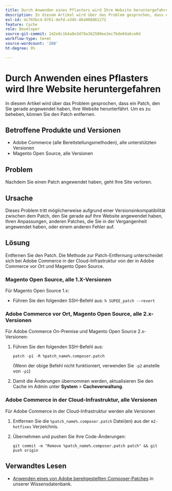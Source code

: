 ```yaml
---
title: Durch Anwenden eines Pflasters wird Ihre Website heruntergefahren
description: In diesem Artikel wird über das Problem gesprochen, dass ein Patch, den Sie gerade angewendet haben, Ihre Website herunterfährt. Um es zu beheben, können Sie den Patch entfernen.
exl-id: dc765bcd-0761-4efd-a345-46a908d61272
feature: Cache
role: Developer
source-git-commit: 1d2e0c1b4a8e3d79a362500ee3ec7bde84a6ce0d
workflow-type: tm+mt
source-wordcount: '260'
ht-degree: 0%

---
```


# Durch Anwenden eines Pflasters wird Ihre Website heruntergefahren

In diesem Artikel wird über das Problem gesprochen, dass ein Patch, den Sie gerade angewendet haben, Ihre Website herunterfährt. Um es zu beheben, können Sie den Patch entfernen.

## Betroffene Produkte und Versionen

* Adobe Commerce (alle Bereitstellungsmethoden), alle unterstützten Versionen
* Magento Open Source, alle Versionen

## Problem

Nachdem Sie einen Patch angewendet haben, geht Ihre Site verloren.

## Ursache

Dieses Problem tritt möglicherweise aufgrund einer Versionsinkompatibilität zwischen dem Patch, den Sie gerade auf Ihre Website angewendet haben, Ihren Anpassungen, anderen Patches, die Sie in der Vergangenheit angewendet haben, oder einem anderen Fehler auf.

## Lösung

Entfernen Sie den Patch. Die Methode zur Patch-Entfernung unterscheidet sich bei Adobe Commerce in der Cloud-Infrastruktur von der in Adobe Commerce vor Ort und Magento Open Source.

### Magento Open Source, alle 1.X-Versionen

Für Magento Open Source 1.x:

* Führen Sie den folgenden SSH-Befehl aus: `h SUPEE_patch --revert `

### Adobe Commerce vor Ort, Magento Open Source, alle 2.x-Versionen

Für Adobe Commerce On-Premise und Magento Open Source 2.x-Versionen:

1. Führen Sie den folgenden SSH-Befehl aus:

   ```
   patch -p1 -R %patch_name%.composer.patch
   ```

   (Wenn der obige Befehl nicht funktioniert, verwenden Sie `-p2` anstelle von `-p1`)

1. Damit die Änderungen übernommen werden, aktualisieren Sie den Cache im Admin unter **System** > **Cacheverwaltung**.

### Adobe Commerce in der Cloud-Infrastruktur, alle Versionen

Für Adobe Commerce in der Cloud-Infrastruktur werden alle Versionen

1. Entfernen Sie die `%patch_name%.composer.patch` Datei(en) aus der `m2-hotfixes` Verzeichnis.
1. Übernehmen und pushen Sie Ihre Code-Änderungen:

   ```
   git commit -m "Remove %patch_name%.composer.patch patch" && git push origin
   ```

## Verwandtes Lesen

* [Anwenden eines von Adobe bereitgestellten Composer-Patches](/help/how-to/general/how-to-apply-a-composer-patch-provided-by-magento.md) in unserer Wissensdatenbank.
